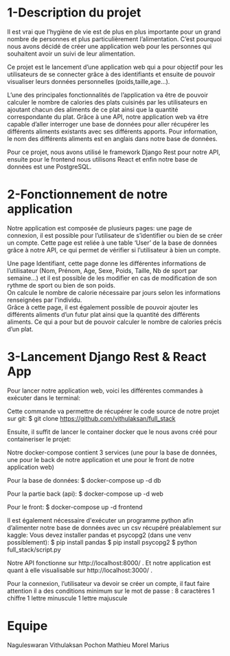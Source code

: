 # 1-Description du projet

Il est vrai que l’hygiène de vie est de plus en plus importante pour un grand nombre de personnes et plus particulièrement l’alimentation. C’est pourquoi nous avons décidé de créer une application web pour les personnes qui souhaitent avoir un suivi de leur alimentation.

Ce projet est le lancement d’une application web qui a pour objectif pour les utilisateurs de se connecter grâce à des identifiants et ensuite de pouvoir visualiser leurs données personnelles (poids,taille,age…). 

L’une des principales fonctionnalités de l’application va être de pouvoir calculer le nombre de calories des plats cuisinés par les utilisateurs en ajoutant chacun des aliments de ce plat ainsi que la quantité correspondante du plat.
Grâce à une API, notre application web va être capable d’aller interroger une base de données pour aller récupérer les différents aliments existants avec ses différents apports. Pour information, le nom des différents aliments est en anglais dans notre base de données.

Pour ce projet, nous avons utilisé le framework Django Rest pour notre API, ensuite pour le frontend nous utilisons React et enfin notre base de données est une PostgreSQL.

# 2-Fonctionnement de notre application

Notre application est composée de plusieurs pages:
une page de connexion, il est possible pour l’utilisateur de s’identifier ou bien de se créer un compte. Cette page est reliée à une table ‘User’ de la base de données grâce à notre API, ce qui permet de vérifier si l’utilisateur à bien un compte.

Une page Identifiant, cette page donne les différentes informations de l’utilisateur (Nom, Prénom, Age, Sexe, Poids, Taille, Nb de sport par semaine…) et il est possible de les modifier en cas de modification de son rythme de sport ou bien de son poids.  
On calcule le nombre de calorie nécessaire par jours selon les informations renseignées par l'individu.  
Grâce à cette page, il est également possible de pouvoir ajouter les différents aliments d’un futur plat ainsi que la quantité des différents aliments. Ce qui a pour but de pouvoir calculer le nombre de calories précis d’un plat.


# 3-Lancement Django Rest & React App


Pour lancer notre application web, voici  les différentes commandes à exécuter dans le terminal:

Cette commande va permettre de récupérer le code source de notre projet sur git:
$ git clone https://github.com/vithulaksan/full_stack



Ensuite, il suffit de lancer le container docker que le nous avons créé pour containeriser le projet:

Notre docker-compose contient 3 services (une pour la base de données, une pour le back de notre application et une pour le front de notre application web)

Pour la base de données:
$ docker-compose up -d db 

Pour la partie back (api):
$ docker-compose up -d web 

Pour le front:
$ docker-compose up -d frontend 


Il est également nécessaire d'exécuter un programme python afin d’alimenter notre base de données avec un csv récupéré préalablement sur kaggle:
Vous devez installer pandas et psycopg2 (dans une venv possiblement):
$ pip install pandas
$ pip install psycopg2
$ python full_stack/script.py

Notre API fonctionne sur http://localhost:8000/ .
Et notre application est quant à elle visualisable sur http://localhost:3000/ .


Pour la connexion, l’utilisateur va devoir se créer un compte, il faut faire attention il a des conditions minimum sur le mot de passe : 
8 caractères
1 chiffre
1 lettre minuscule
1 lettre majuscule 

# Equipe  

Naguleswaran Vithulaksan 
Pochon Mathieu
Morel Marius